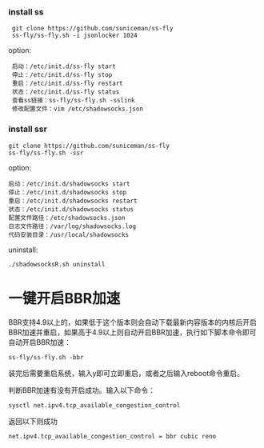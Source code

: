 ### install ss
```
 git clone https://github.com/suniceman/ss-fly
 ss-fly/ss-fly.sh -i jsonlocker 1024
```
option:

```
 启动：/etc/init.d/ss-fly start
 停止：/etc/init.d/ss-fly stop
 重启：/etc/init.d/ss-fly restart
 状态：/etc/init.d/ss-fly status
 查看ss链接：ss-fly/ss-fly.sh -sslink
 修改配置文件：vim /etc/shadowsocks.json
 ```
 
 ### install ssr
 ```
 git clone https://github.com/suniceman/ss-fly
 ss-fly/ss-fly.sh -ssr
 ```
 
 option:
 ```
 启动：/etc/init.d/shadowsocks start
 停止：/etc/init.d/shadowsocks stop
 重启：/etc/init.d/shadowsocks restart
 状态：/etc/init.d/shadowsocks status
 配置文件路径：/etc/shadowsocks.json
 日志文件路径：/var/log/shadowsocks.log
 代码安装目录：/usr/local/shadowsocks
```
uninstall:
```
./shadowsocksR.sh uninstall
```

# 一键开启BBR加速
BBR支持4.9以上的，如果低于这个版本则会自动下载最新内容版本的内核后开启BBR加速并重启，如果高于4.9以上则自动开启BBR加速，执行如下脚本命令即可自动开启BBR加速：
```
ss-fly/ss-fly.sh -bbr
```
装完后需要重启系统，输入y即可立即重启，或者之后输入reboot命令重启。

判断BBR加速有没有开启成功。输入以下命令：
```
sysctl net.ipv4.tcp_available_congestion_control
```
返回以下则成功
```
net.ipv4.tcp_available_congestion_control = bbr cubic reno
```
